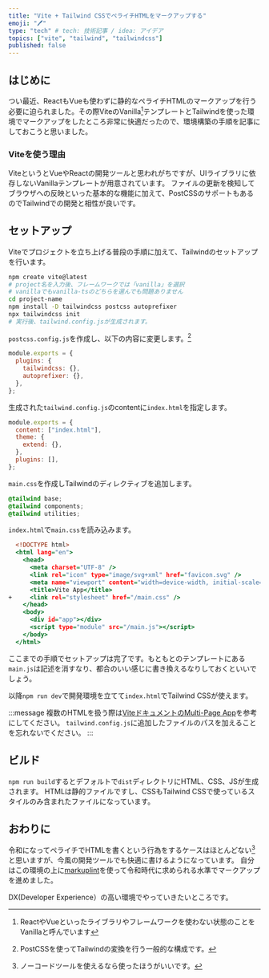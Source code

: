 ```yaml
---
title: "Vite + Tailwind CSSでペライチHTMLをマークアップする"
emoji: "️🖊"
type: "tech" # tech: 技術記事 / idea: アイデア
topics: ["vite", "tailwind", "tailwindcss"]
published: false
---
```


## はじめに

つい最近、ReactもVueも使わずに静的なペライチHTMLのマークアップを行う必要に迫られました。その際ViteのVanilla[^1]テンプレートとTailwindを使った環境でマークアップをしたところ非常に快適だったので、環境構築の手順を記事にしておこうと思いました。

[^1]: ReactやVueといったライブラリやフレームワークを使わない状態のことをVanillaと呼んでいます

### Viteを使う理由

ViteというとVueやReactの開発ツールと思われがちですが、UIライブラリに依存しないVanillaテンプレートが用意されています。
ファイルの更新を検知してブラウザへの反映といった基本的な機能に加えて、PostCSSのサポートもあるのでTailwindでの開発と相性が良いです。

## セットアップ

Viteでプロジェクトを立ち上げる普段の手順に加えて、Tailwindのセットアップを行います。

```sh
npm create vite@latest
# project名を入力後、フレームワークでは「vanilla」を選択
# vanillaでもvanilla-tsのどちらを選んでも問題ありません
cd project-name
npm install -D tailwindcss postcss autoprefixer
npx tailwindcss init
# 実行後、tailwind.config.jsが生成されます。
```

`postcss.config.js`を作成し、以下の内容に変更します。[^2]

[^2]: PostCSSを使ってTailwindの変換を行う一般的な構成です。

```js:postcss.config.js
module.exports = {
  plugins: {
    tailwindcss: {},
    autoprefixer: {},
  },
};
```

生成された`tailwind.config.js`のcontentに`index.html`を指定します。

```js:tailwind.config.js
module.exports = {
  content: ["index.html"],
  theme: {
    extend: {},
  },
  plugins: [],
};
```

`main.css`を作成しTailwindのディレクティブを追加します。

```css:main.css
@tailwind base;
@tailwind components;
@tailwind utilities;
```

`index.html`で`main.css`を読み込みます。

```diff:index.html
  <!DOCTYPE html>
  <html lang="en">
    <head>
      <meta charset="UTF-8" />
      <link rel="icon" type="image/svg+xml" href="favicon.svg" />
      <meta name="viewport" content="width=device-width, initial-scale=1.0" />
      <title>Vite App</title>
+     <link rel="stylesheet" href="/main.css" />
    </head>
    <body>
      <div id="app"></div>
      <script type="module" src="/main.js"></script>
    </body>
  </html>
```

ここまでの手順でセットアップは完了です。もともとのテンプレートにある`main.js`は記述を消すなり、都合のいい感じに書き換えるなりしておくといいでしょう。

以降`npm run dev`で開発環境を立てて`index.html`でTailwind CSSが使えます。

:::message
複数のHTMLを扱う際は[ViteドキュメントのMulti-Page App](https://vitejs.dev/guide/build.html#multi-page-app)を参考にしてください。
`tailwind.config.js`に追加したファイルのパスを加えることを忘れないでください。
:::

## ビルド

`npm run build`するとデフォルトで`dist`ディレクトリにHTML、CSS、JSが生成されます。
HTMLは静的ファイルですし、CSSもTailwind CSSで使っているスタイルのみ含まれたファイルになっています。

## おわりに

令和になってペライチでHTMLを書くという行為をするケースはほとんどない[^3]と思いますが、今風の開発ツールでも快適に書けるようになっています。
自分はこの環境の上に[markuplint](https://markuplint.dev/)を使って令和時代に求められる水準でマークアップを進めました。

DX(Developer Experience）の高い環境でやっていきたいところです。

[^3]: ノーコードツールを使えるなら使ったほうがいいです。

